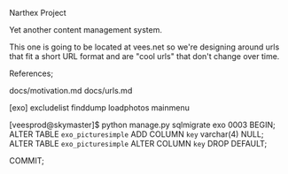 Narthex Project

Yet another content management system.

This one is going to be located at vees.net so we're designing around 
urls that fit a short URL format and are "cool urls" that don't change 
over time.

References;

docs/motivation.md
docs/urls.md

[exo]
    excludelist
    finddump
    loadphotos
    mainmenu

[veesprod@skymaster]$ python manage.py sqlmigrate exo 0003
BEGIN;
ALTER TABLE `exo_picturesimple` ADD COLUMN `key` varchar(4) NULL;
ALTER TABLE `exo_picturesimple` ALTER COLUMN `key` DROP DEFAULT;

COMMIT;
